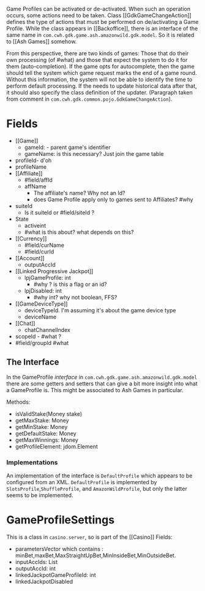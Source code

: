 Game Profiles can be activated or de-activated. When such an operation occurs, some actions need to be taken. Class [[GdkGameChangeAction]] defines the type of actions that must be performed on de/activating a Game Profile. While the class appears in [[Backoffice]], there is an interface of the same name in `com.cwh.gdk.game.ash.amazonwild.gdk.model`. So it is related to [[Ash Games]] somehow.

From this perspective, there are two kinds of games: Those that do their own processing (of #what) and those that expect the system to do it for them (auto-completion). If the game opts for autocomplete, then the game should tell the system which game request marks the end of a game round. Without this information, the system will not be able to identify the time to perform default processing. If the needs to update historical data after that, it should also specify the class definition of the updater. (Paragraph taken from comment in `com.cwh.gdk.common.pojo.GdkGameChangeAction`).
# Fields

- [[Game]]
	- gameId: - parent game's identifier
	- gameName: is this necessary? Just join the game table
- profileId- d'oh
- profileName
- [[Affiliate]]
	- #field/affId
	- affName 
		- The affiliate's name? Why not an Id?
		- does Game Profile apply only to games sent to Affiliates? #why 
- suiteId
	- Is it suiteId or #field/siteId ?
- State
	- activeint 
	- #what is this about? what depends on this?
- [[Currency]]
	- #field/curName 
	- #field/curId
- [[Account]]
	- outputAccId
- [[Linked Progressive Jackpot]]
	- lpjGameProfile: int
		- #why ? is this a flag or an id?
	- lpjDisabled: int
		- #why int? why not boolean, FFS?
- [[GameDeviceType]]
	- deviceTypeId. I'm assuming it's about the game device type
	- deviceName
- [[Chat]]
	- chatChannelIndex
- scopeId - #what ?
- #field/groupId #what 

## The Interface

In the GameProfile *interface* in `com.cwh.gdk.game.ash.amazonwild.gdk.model` there are some getters and setters that can give a bit more insight into what a GameProfile is. This might be associated to Ash Games in particular. 

Methods:
- isValidStake(Money stake)
- getMaxStake: Money
- getMinStake: Money
- getDefaultStake: Money
- getMaxWinnings: Money
- getProfileElement: jdom.Element

### Implementations

An implementation of the interface is `DefaultProfile` which appears to be configured from an XML. `DefaultProfile` is implemented by `SlotsProfile`,`ShuffleProfile`, and `AmazonWildProfile`, but only the latter seems to be implemented. 

# GameProfileSettings

This is a class in `casino.server`, so is part of the [[Casino]]
Fields:
- parametersVector which contains : minBet,maxBet,MaxStraightUpBet,MinInsideBet,MinOutsideBet.
- inputAccIds: List 
- outputAccId: int
- linkedJackpotGameProfileId: int
- linkedJackpotDisabled